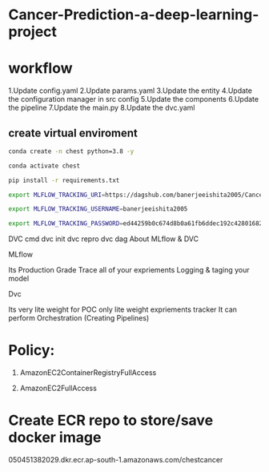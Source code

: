 # Cancer-Prediction-a-deep-learning-project

# workflow

1.Update config.yaml
2.Update params.yaml
3.Update the entity
4.Update the configuration manager in src config
5.Update the components
6.Update the pipeline
7.Update the main.py
8.Update the dvc.yaml

## create virtual enviroment

```bash
conda create -n chest python=3.8 -y
```

```bash
conda activate chest
```

```bash
pip install -r requirements.txt
```

```bash
export MLFLOW_TRACKING_URI=https://dagshub.com/banerjeeishita2005/Cancer-Prediction-a-deep-learning-project.mlflow

export MLFLOW_TRACKING_USERNAME=banerjeeishita2005

export MLFLOW_TRACKING_PASSWORD=ed44259b0c674d8b0a61fb6ddec192c428016825
```

DVC cmd
dvc init
dvc repro
dvc dag
About MLflow & DVC

MLflow

Its Production Grade
Trace all of your expriements
Logging & taging your model

Dvc

Its very lite weight for POC only
lite weight expriements tracker
It can perform Orchestration (Creating Pipelines)

# Policy:

1. AmazonEC2ContainerRegistryFullAccess

2. AmazonEC2FullAccess
# Create ECR repo to store/save docker image
050451382029.dkr.ecr.ap-south-1.amazonaws.com/chestcancer